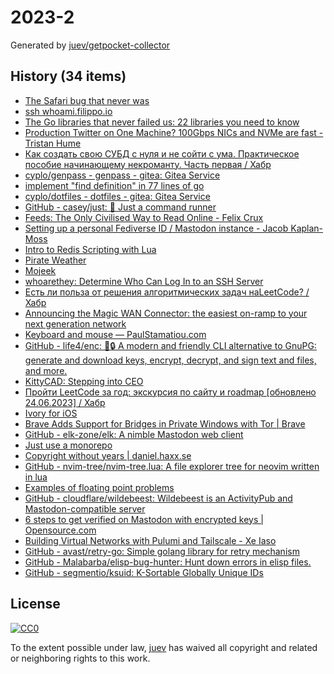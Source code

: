 # 2023-2

Generated by [juev/getpocket-collector](https://github.com/juev/getpocket-collector)

## History (34 items)

- [The Safari bug that never was](https://obyford.com/posts/the-safari-bug-that-never-was/)
- [ssh whoami.filippo.io](https://words.filippo.io/dispatches/whoami-updated/)
- [The Go libraries that never failed us: 22 libraries you need to know](https://threedots.tech/post/list-of-recommended-libraries/)
- [Production Twitter on One Machine? 100Gbps NICs and NVMe are fast - Tristan Hume](https://thume.ca/2023/01/02/one-machine-twitter/)
- [Как создать свою СУБД с нуля и не сойти с ума. Практическое пособие начинающему некроманту. Часть первая / Хабр](https://habr.com/ru/articles/709234/)
- [cyplo/genpass - genpass - gitea: Gitea Service](https://git.cyplo.dev/cyplo/genpass)
- [implement "find definition" in 77 lines of go](https://devnonsense.com/posts/find-definition-in-go/)
- [cyplo/dotfiles - dotfiles - gitea: Gitea Service](https://git.cyplo.dev/cyplo/dotfiles)
- [GitHub - casey/just: 🤖 Just a command runner](https://github.com/casey/just)
- [Feeds: The Only Civilised Way to Read Online - Felix Crux](https://felixcrux.com/blog/feeds-the-only-civilised-way-to-read-online)
- [Setting up a personal Fediverse ID / Mastodon instance - Jacob Kaplan-Moss](https://jacobian.org/til/my-mastodon-instance/)
- [Intro to Redis Scripting with Lua](https://www.novus.com/tech-blog/intro-to-redis-scripting-with-lua)
- [Pirate Weather](http://pirateweather.net/en/latest/)
- [Mojeek](https://www.mojeek.com/)
- [whoarethey: Determine Who Can Log In to an SSH Server](https://www.agwa.name/blog/post/whoarethey)
- [Есть ли польза от решения алгоритмических задач наLeetCode? / Хабр](https://habr.com/ru/articles/709550/)
- [Announcing the Magic WAN Connector: the easiest on-ramp to your next generation network](https://blog.cloudflare.com/magic-wan-connector/)
- [Keyboard and mouse — PaulStamatiou.com](https://paulstamatiou.com/stuff-i-use/keyboard-mouse/)
- [GitHub - life4/enc: 🔑🔒 A modern and friendly CLI alternative to GnuPG: generate and download keys, encrypt, decrypt, and sign text and files, and more.](https://github.com/life4/enc)
- [KittyCAD: Stepping into CEO](https://kittycad.io/blog/stepping-into-ceo)
- [Пройти LeetCode за год: экскурсия по сайту и roadmap [обновлено 24.06.2023] / Хабр](https://habr.com/ru/articles/708570/)
- [Ivory for iOS](https://tapbots.com/ivory/)
- [Brave Adds Support for Bridges in Private Windows with Tor | Brave](https://brave.com/tor-bridges/)
- [GitHub - elk-zone/elk: A nimble Mastodon web client](https://github.com/elk-zone/elk)
- [Just use a monorepo](https://buttondown.email/blog/just-use-a-monorepo)
- [Copyright without years | daniel.haxx.se](https://daniel.haxx.se/blog/2023/01/08/copyright-without-years/)
- [GitHub - nvim-tree/nvim-tree.lua: A file explorer tree for neovim written in lua](https://github.com/nvim-tree/nvim-tree.lua)
- [Examples of floating point problems](https://jvns.ca/blog/2023/01/13/examples-of-floating-point-problems/)
- [GitHub - cloudflare/wildebeest: Wildebeest is an ActivityPub and Mastodon-compatible server](https://github.com/cloudflare/wildebeest)
- [6 steps to get verified on Mastodon with encrypted keys | Opensource.com](https://opensource.com/article/22/12/verified-mastodon-pgp-keyoxide)
- [Building Virtual Networks with Pulumi and Tailscale - Xe Iaso](https://xeiaso.net/talks/virtual-networks-pulumi-tailscale/)
- [GitHub - avast/retry-go: Simple golang library for retry mechanism](https://github.com/avast/retry-go)
- [GitHub - Malabarba/elisp-bug-hunter: Hunt down errors in elisp files.](https://github.com/Malabarba/elisp-bug-hunter)
- [GitHub - segmentio/ksuid: K-Sortable Globally Unique IDs](https://github.com/segmentio/ksuid)

## License

[![CC0](https://mirrors.creativecommons.org/presskit/buttons/88x31/svg/cc-zero.svg)](https://creativecommons.org/publicdomain/zero/1.0/)

To the extent possible under law, [juev](https://github.com/juev) has waived all copyright and related or neighboring rights to this work.
